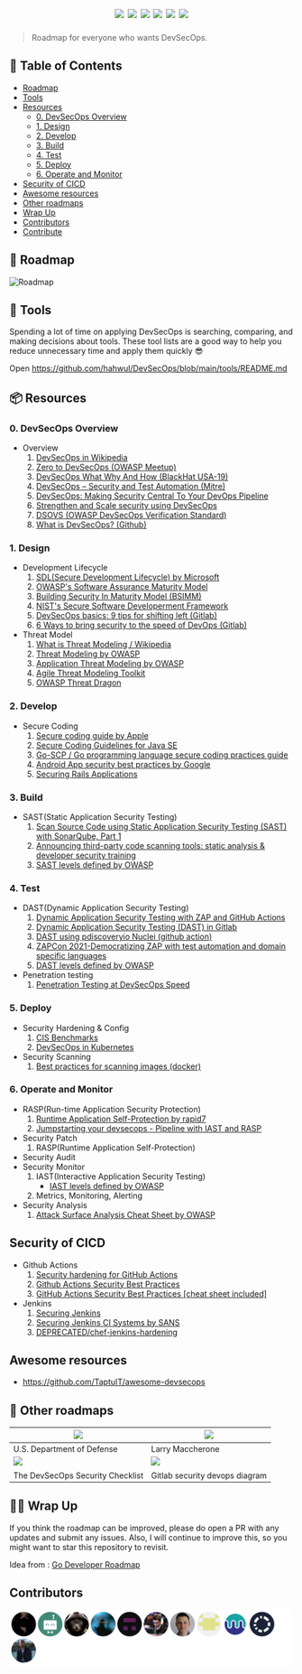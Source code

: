 <h1 align="center">
  <br>
  <a href=""><img src="https://user-images.githubusercontent.com/13212227/99404580-2374f000-292f-11eb-9348-284f24cca88c.png" alt="" width="500px;"></a>
  <br>
  <img src="https://img.shields.io/badge/PRs-welcome-blue">
  <img src="https://img.shields.io/github/last-commit/hahwul/DevSecOps">
  <img src="https://github.com/hahwul/DevSecOps/workflows/CodeQL/badge.svg">
  <img src="https://api.codacy.com/project/badge/Grade/e5fd334a431848dcb6ecdb3784fb5dfb">
  <a href="https://twitter.com/intent/follow?screen_name=hahwul"><img src="https://img.shields.io/twitter/follow/hahwul?style=flat&logo=twitter"></a>
  <a href="https://github.com/hahwul"><img src="https://img.shields.io/github/stars/hahwul?style=flat&logo=github"></a>
</h1>

> Roadmap for everyone who wants DevSecOps.

## 📜 Table of Contents
- [Roadmap](#-roadmap)
- [Tools](#-tools)
- [Resources](#resources)
  * [0. DevSecOps Overview](#0-devsecops-overview)
  * [1. Design](#1-design)
  * [2. Develop](#2-develop)
  * [3. Build](#3-build)
  * [4. Test](#4-test)
  * [5. Deploy](#5-deploy)
  * [6. Operate and Monitor](#6-operate-and-monitor)
- [Security of CICD](#security-of-cicd)
- [Awesome resources](#awesome-resources)
- [Other roadmaps](#-other-roadmaps)
- [Wrap Up](#-wrap-up)
- [Contributors](#contributors)
- [Contribute](https://github.com/hahwul/DevSecOps/blob/main/CONTRIBUTING.md)

## 💭 Roadmap
![Roadmap](./DevSecOps.png)

## 🔩 Tools 
Spending a lot of time on applying DevSecOps is searching, comparing, and making decisions about tools. These tool lists are a good way to help you reduce unnecessary time and apply them quickly :sunglasses:

Open https://github.com/hahwul/DevSecOps/blob/main/tools/README.md

## 📦 Resources
### 0. DevSecOps Overview
  - Overview
    1. [DevSecOps in Wikipedia](https://en.wikipedia.org/wiki/DevOps#DevSecOps,_Shifting_Security_Left)
    2. [Zero to DevSecOps (OWASP Meetup)](https://owasp.org/www-chapter-belgium/assets/2019/2019-02-20/Zero-to-DevSecOps-OWASP-Meetup-02-19-19.pdf)
    3. [DevSecOps What Why And How (BlackHat USA-19)](https://i.blackhat.com/USA-19/Thursday/us-19-Shrivastava-DevSecOps-What-Why-And-How.pdf)
    4. [DevSecOps – Security and Test Automation (Mitre)](https://www.mitre.org/sites/default/files/publications/pr-19-0769-devsecops_security_test_automation-briefing.pdf)
    5. [DevSecOps: Making Security Central To Your DevOps Pipeline](https://spacelift.io/blog/what-is-devsecops)
    6. [Strengthen and Scale security using DevSecOps](https://owasp.org/www-pdf-archive/Devsecops-owasp-indonesia.pdf)
    7. [DSOVS (OWASP DevSecOps Verification Standard)](https://owasp.org/www-project-devsecops-verification-standard/)
    8. [What is DevSecOps? (Github)](https://github.com/resources/articles/devops/devsecops)
### 1. Design
  - Development Lifecycle
    1. [SDL(Secure Development Lifecycle) by Microsoft](https://www.microsoft.com/en-us/securityengineering/sdl/practices)
    2. [OWASP's Software Assurance Maturity Model](https://github.com/OWASP/samm)
    3. [Building Security In Maturity Model (BSIMM)](https://www.bsimm.com/framework.html)
    4. [NIST's Secure Software Developerment Framework](https://csrc.nist.gov/CSRC/media/Publications/white-paper/2019/06/07/mitigating-risk-of-software-vulnerabilities-with-ssdf/draft/documents/ssdf-for-mitigating-risk-of-software-vulns-draft.pdf)
    5. [DevSecOps basics: 9 tips for shifting left (Gitlab)](https://about.gitlab.com/blog/2020/06/23/efficient-devsecops-nine-tips-shift-left/)
    6. [6 Ways to bring security to the speed of DevOps (Gitlab)](https://about.gitlab.com/blog/2019/10/31/speed-security-devops/)
  - Threat Model
    1. [What is Threat Modeling / Wikipedia](https://en.wikipedia.org/wiki/Threat_model)
    2. [Threat Modeling by OWASP](https://owasp.org/www-community/Threat_Modeling)
    3. [Application Threat Modeling by OWASP](https://owasp.org/www-community/Application_Threat_Modeling)
    4. [Agile Threat Modeling Toolkit](https://threagile.io)
    5. [OWASP Threat Dragon](https://threatdragon.github.io)
### 2. Develop
  - Secure Coding
    1. [Secure coding guide by Apple](https://developer.apple.com/library/archive/documentation/Security/Conceptual/SecureCodingGuide/Introduction.html)
    2. [Secure Coding Guidelines for Java SE](https://www.oracle.com/java/technologies/javase/seccodeguide.html)
    3. [Go-SCP / Go programming language secure coding practices guide](https://github.com/OWASP/Go-SCP)
    4. [Android App security best practices by Google](https://developer.android.com/topic/security/best-practices)
    5. [Securing Rails Applications](https://guides.rubyonrails.org/security.html)
### 3. Build  
  - SAST(Static Application Security Testing)
    1. [Scan Source Code using Static Application Security Testing (SAST) with SonarQube, Part 1](https://medium.com/nycdev/scan-your-source-code-for-vulnerabilities-using-static-application-security-testing-sast-with-5f8ee1fdf9aa)
    2. [Announcing third-party code scanning tools: static analysis & developer security training](https://github.blog/2020-10-05-announcing-third-party-code-scanning-tools-static-analysis-and-developer-security-training/)
    3. [SAST levels defined by OWASP](https://github.com/OWASP/www-project-devsecops-verification-standard/blob/main/document/CODE-004-Static-Application-Security-Testing-SAST.md)
### 4. Test
  - DAST(Dynamic Application Security Testing)
    1. [Dynamic Application Security Testing with ZAP and GitHub Actions](https://www.zaproxy.org/blog/2020-05-15-dynamic-application-security-testing-with-zap-and-github-actions/) 
    2. [Dynamic Application Security Testing (DAST) in Gitlab](https://docs.gitlab.com/ee/user/application_security/dast/)
    3. [DAST using pdiscoveryio Nuclei (github action)](https://github.com/secopslab/nuclei-action)
    4. [ZAPCon 2021-Democratizing ZAP with test automation and domain specific languages](https://youtu.be/jimW-R6_F4U)
    5. [DAST levels defined by OWASP](https://github.com/OWASP/www-project-devsecops-verification-standard/blob/main/document/TEST-002-Dynamic-Application-Security-Testing-DAST.md)
  - Penetration testing
    1. [Penetration Testing at DevSecOps Speed](https://securityboulevard.com/2019/04/penetration-testing-at-devsecops-speed/)
### 5. Deploy
  - Security Hardening & Config
    1. [CIS Benchmarks](https://www.cisecurity.org/cis-benchmarks/)
    2. [DevSecOps in Kubernetes](https://cloudblogs.microsoft.com/opensource/2019/07/22/devsecops-in-kubernetes/)
  - Security Scanning
    1. [Best practices for scanning images (docker)](https://docs.docker.com/develop/scan-images/)
### 6. Operate and Monitor
  - RASP(Run-time Application Security Protection)
    1. [Runtime Application Self-Protection by rapid7](https://www.rapid7.com/fundamentals/runtime-application-self-protection/)
    2. [Jumpstarting your devsecops - Pipeline with IAST and RASP](https://2018.appsec.eu/presos/DevOps_Jumpstarting-Your-DevSecOps_Jeff-Williams_AppSecEU2018.pdf)
  - Security Patch
    1. RASP(Runtime Application Self-Protection)
  - Security Audit
  - Security Monitor
    1. IAST(Interactive Application Security Testing)
       - [IAST levels defined by OWASP](https://github.com/OWASP/www-project-devsecops-verification-standard/blob/main/document/TEST-003-Interactive-Application-Securit-Testing-IAST.md)
    2. Metrics, Monitoring, Alerting
  - Security Analysis
    1. [Attack Surface Analysis Cheat Sheet by OWASP](https://cheatsheetseries.owasp.org/cheatsheets/Attack_Surface_Analysis_Cheat_Sheet.html)

## Security of CICD
- Github Actions
    1. [Security hardening for GitHub Actions](https://docs.github.com/en/actions/security-guides/security-hardening-for-github-actions)
    2. [Github Actions Security Best Practices](https://engineering.salesforce.com/github-actions-security-best-practices-b8f9df5c75f5)
    3. [GitHub Actions Security Best Practices [cheat sheet included]](https://blog.gitguardian.com/github-actions-security-cheat-sheet/)
- Jenkins
    1. [Securing Jenkins](https://www.jenkins.io/doc/book/security/)
    2. [Securing Jenkins CI Systems by SANS](https://www.sans.org/white-papers/36872/)
    3. [DEPRECATED/chef-jenkins-hardening](https://github.com/dev-sec/chef-jenkins-hardening)

## Awesome resources
* https://github.com/TaptuIT/awesome-devsecops

## 🚀 Other roadmaps
| ![](/assets/dod.png) | ![](/assets/LarryMaccherone.jpg) |
| ------------------------------------------------------------ | ------------------------------------------------------------ |
|   U.S. Department of Defense           | Larry Maccherone                                       |
| [![](https://i.imgur.com/pQXVOzS.png)](https://assets.sqreen.com/whitepapers/devsecops-security-checklist.pdf) | ![](https://about.gitlab.com/images/secure/security-diagram.svg) | 
| The DevSecOps Security Checklist | Gitlab security devops diagram | 

## 🙏🏼 Wrap Up
If you think the roadmap can be improved, please do open a PR with any updates and submit any issues. Also, I will continue to improve this, so you might want to star this repository to revisit.

Idea from : [Go Developer Roadmap](https://github.com/Alikhll/golang-developer-roadmap)

## Contributors
![](/CONTRIBUTORS.svg)

